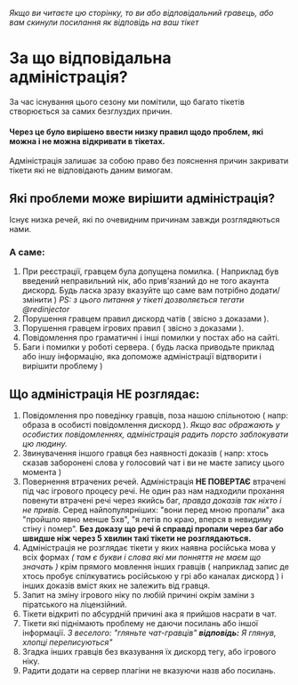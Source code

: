 *Якщо ви читаєте цю сторінку, то ви або відповідальний гравець, або вам скинули посилання як відповідь на ваш тікет*

# За що відповідальна адміністрація?

За час існування цього сезону ми помітили, що багато тікетів створюється за самих безглуздих причин.

#### Через це було вирішено ввести низку правил щодо проблем, які можна і не можна відкривати в тікетах.

Адміністрація залишає за собою право без пояснення причин закривати тікети які не відповідають даним вимогам. 

## Які проблеми може вирішити адміністрація?

Існує низка речей, які по очевидним причинам завжди розглядяються нами.

### А саме:

1. При реєстрації, гравцем була допущена помилка. ( Наприклад був введений неправильний нік, або прив'язаний до не того акаунта дискорд. Будь ласка зразу вказуйте що саме вам потрібно додати/змінити ) *PS: з цього питання у тікеті дозволяється тегати @redinjector*
2. Порушення гравцем правил дискорд чатів ( звісно з доказами ).
3. Порушення гравцем ігрових правил  ( звісно з доказами ).
4. Повідомлення про граматичні і інші помилки у постах або на сайті.
5. Баги і помилки у роботі сервера. ( будь ласка приводьте приклад або іншу інформацію, яка допоможе адміністрації відтворити і вирішити проблему )

## Що адміністрація НЕ розглядає:

1. Повідомлення про поведінку гравців, поза нашою спільнотою ( напр: образа в особисті повідомлення дискорд ). *Якщо вас ображають у особистих повідомленнях, адміністрація радить порсто заблокувати цю людину.*
2. Звинувачення іншого гравця без наявності доказів ( напр: хтось сказав заборонені слова у голосовий чат і ви не маєте запису цього момента )
3. Повернення втрачених речей. Адміністрація **НЕ ПОВЕРТАЄ** втрачені під час ігрового процесу речі.
Не один раз нам надходили прохання повенути втрачені речі через якийсь баг, *правда доказів так ніхто і не привів.*
Серед найпопулярніших: "вони перед мною пропали" ака "пройшло явно менше 5хв", "я летів по краю, вперся в невидиму стіну і помер". **Без доказу що речі й справді пропали через баг або швидше ніж через 5 хвилин такі тікети не розглядаються.**
4. Адміністрація не розглядає тікети у яких наявна російська мова у всіх формах *( там є букви і слова які ми понняття не маєм що значать )* крім прямого мовлення інших гравців ( наприклад запис де хтось пробує спілкуватись російською у грі або каналах дискорд ) і інших доказів вміст яких не залежить від гравця. 
5. Запит на зміну ігрового ніку по любій причині окрім заміни з піратського на ліцензійний.
6. Тікети відкриті по абсурдній причині ака я прийшов насрати в чат.
7. Тікети які піднімають проблему не даючи посилань або іншої інформації. *З веселого: "гляньте чат-гравців"* ***відповідь:** Я глянув, хлопці переписуються"*
8. Згадка інших гравців без вказування їх дискорд тегу, або ігрового ніку.
9. Радити додати на сервер плагіни не вказуючи назв або посилань.


